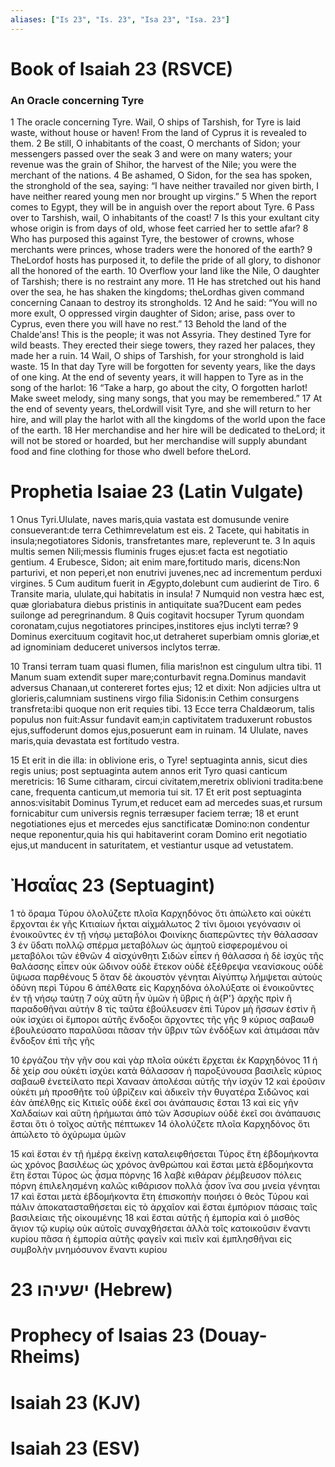 ```yaml
---
aliases: ["Is 23", "Is. 23", "Isa 23", "Isa. 23"]
---
```



# Book of Isaiah 23 (RSVCE)

### An Oracle concerning Tyre
1 The oracle concerning Tyre. Wail, O ships of Tarshish, for Tyre is laid waste, without house or haven! From the land of Cyprus it is revealed to them.
2 Be still, O inhabitants of the coast, O merchants of Sidon; your messengers passed over the seak
3 and were on many waters; your revenue was the grain of Shihor, the harvest of the Nile; you were the merchant of the nations.
4 Be ashamed, O Sidon, for the sea has spoken, the stronghold of the sea, saying: “I have neither travailed nor given birth, I have neither reared young men nor brought up virgins.”
5 When the report comes to Egypt, they will be in anguish over the report about Tyre.
6 Pass over to Tarshish, wail, O inhabitants of the coast!
7 Is this your exultant city whose origin is from days of old, whose feet carried her to settle afar?
8 Who has purposed this against Tyre, the bestower of crowns, whose merchants were princes, whose traders were the honored of the earth?
9 TheLordof hosts has purposed it, to defile the pride of all glory, to dishonor all the honored of the earth.
10 Overflow your land like the Nile, O daughter of Tarshish; there is no restraint any more.
11 He has stretched out his hand over the sea, he has shaken the kingdoms; theLordhas given command concerning Canaan to destroy its strongholds.
12 And he said: “You will no more exult, O oppressed virgin daughter of Sidon; arise, pass over to Cyprus, even there you will have no rest.”
13 Behold the land of the Chaldeʹans! This is the people; it was not Assyria. They destined Tyre for wild beasts. They erected their siege towers, they razed her palaces, they made her a ruin.
14 Wail, O ships of Tarshish, for your stronghold is laid waste.
15 In that day Tyre will be forgotten for seventy years, like the days of one king. At the end of seventy years, it will happen to Tyre as in the song of the harlot:
16 “Take a harp, go about the city, O forgotten harlot! Make sweet melody, sing many songs, that you may be remembered.”
17 At the end of seventy years, theLordwill visit Tyre, and she will return to her hire, and will play the harlot with all the kingdoms of the world upon the face of the earth.
18 Her merchandise and her hire will be dedicated to theLord; it will not be stored or hoarded, but her merchandise will supply abundant food and fine clothing for those who dwell before theLord.


# Prophetia Isaiae 23 (Latin Vulgate)

1 Onus Tyri.Ululate, naves maris,quia vastata est domusunde venire consueverant:de terra Cethimrevelatum est eis.
2 Tacete, qui habitatis in insula;negotiatores Sidonis, transfretantes mare, repleverunt te.
3 In aquis multis semen Nili;messis fluminis fruges ejus:et facta est negotiatio gentium.
4 Erubesce, Sidon; ait enim mare,fortitudo maris, dicens:Non parturivi, et non peperi,et non enutrivi juvenes,nec ad incrementum perduxi virgines.
5 Cum auditum fuerit in Ægypto,dolebunt cum audierint de Tiro.
6 Transite maria, ululate,qui habitatis in insula!
7 Numquid non vestra hæc est, quæ gloriabatura diebus pristinis in antiquitate sua?Ducent eam pedes suilonge ad peregrinandum.
8 Quis cogitavit hocsuper Tyrum quondam coronatam,cujus negotiatores principes,institores ejus inclyti terræ?
9 Dominus exercituum cogitavit hoc,ut detraheret superbiam omnis gloriæ,et ad ignominiam deduceret universos inclytos terræ.

10 Transi terram tuam quasi flumen, filia maris!non est cingulum ultra tibi.
11 Manum suam extendit super mare;conturbavit regna.Dominus mandavit adversus Chanaan,ut contereret fortes ejus;
12 et dixit: Non adjicies ultra ut glorieris,calumniam sustinens virgo filia Sidonis:in Cethim consurgens transfreta:ibi quoque non erit requies tibi.
13 Ecce terra Chaldæorum, talis populus non fuit:Assur fundavit eam;in captivitatem traduxerunt robustos ejus,suffoderunt domos ejus,posuerunt eam in ruinam.
14 Ululate, naves maris,quia devastata est fortitudo vestra.

15 Et erit in die illa: in oblivione eris, o Tyre! septuaginta annis, sicut dies regis unius; post septuaginta autem annos erit Tyro quasi canticum meretricis:
16 Sume citharam, circui civitatem,meretrix oblivioni tradita:bene cane, frequenta canticum,ut memoria tui sit.
17 Et erit post septuaginta annos:visitabit Dominus Tyrum,et reducet eam ad mercedes suas,et rursum fornicabitur cum universis regnis terræsuper faciem terræ;
18 et erunt negotiationes ejus et mercedes ejus sanctificatæ Domino:non condentur neque reponentur,quia his qui habitaverint coram Domino erit negotiatio ejus,ut manducent in saturitatem, et vestiantur usque ad vetustatem.


# Ἠσαΐας 23 (Septuagint)

1 τὸ ὅραμα Τύρου ὀλολύζετε πλοῖα Καρχηδόνος ὅτι ἀπώλετο καὶ οὐκέτι ἔρχονται ἐκ γῆς Κιτιαίων ἦκται αἰχμάλωτος
2 τίνι ὅμοιοι γεγόνασιν οἱ ἐνοικοῦντες ἐν τῇ νήσῳ μεταβόλοι Φοινίκης διαπερῶντες τὴν θάλασσαν
3 ἐν ὕδατι πολλῷ σπέρμα μεταβόλων ὡς ἀμητοῦ εἰσφερομένου οἱ μεταβόλοι τῶν ἐθνῶν
4 αἰσχύνθητι Σιδών εἶπεν ἡ θάλασσα ἡ δὲ ἰσχὺς τῆς θαλάσσης εἶπεν οὐκ ὤδινον οὐδὲ ἔτεκον οὐδὲ ἐξέθρεψα νεανίσκους οὐδὲ ὕψωσα παρθένους
5 ὅταν δὲ ἀκουστὸν γένηται Αἰγύπτῳ λήμψεται αὐτοὺς ὀδύνη περὶ Τύρου
6 ἀπέλθατε εἰς Καρχηδόνα ὀλολύξατε οἱ ἐνοικοῦντες ἐν τῇ νήσῳ ταύτῃ
7 οὐχ αὕτη ἦν ὑμῶν ἡ ὕβρις ἡ ἀ{P'} ἀρχῆς πρὶν ἢ παραδοθῆναι αὐτήν
8 τίς ταῦτα ἐβούλευσεν ἐπὶ Τύρον μὴ ἥσσων ἐστὶν ἢ οὐκ ἰσχύει οἱ ἔμποροι αὐτῆς ἔνδοξοι ἄρχοντες τῆς γῆς
9 κύριος σαβαωθ ἐβουλεύσατο παραλῦσαι πᾶσαν τὴν ὕβριν τῶν ἐνδόξων καὶ ἀτιμάσαι πᾶν ἔνδοξον ἐπὶ τῆς γῆς

10 ἐργάζου τὴν γῆν σου καὶ γὰρ πλοῖα οὐκέτι ἔρχεται ἐκ Καρχηδόνος
11 ἡ δὲ χείρ σου οὐκέτι ἰσχύει κατὰ θάλασσαν ἡ παροξύνουσα βασιλεῖς κύριος σαβαωθ ἐνετείλατο περὶ Χανααν ἀπολέσαι αὐτῆς τὴν ἰσχύν
12 καὶ ἐροῦσιν οὐκέτι μὴ προσθῆτε τοῦ ὑβρίζειν καὶ ἀδικεῖν τὴν θυγατέρα Σιδῶνος καὶ ἐὰν ἀπέλθῃς εἰς Κιτιεῖς οὐδὲ ἐκεῖ σοι ἀνάπαυσις ἔσται
13 καὶ εἰς γῆν Χαλδαίων καὶ αὕτη ἠρήμωται ἀπὸ τῶν Ἀσσυρίων οὐδὲ ἐκεῖ σοι ἀνάπαυσις ἔσται ὅτι ὁ τοῖχος αὐτῆς πέπτωκεν
14 ὀλολύζετε πλοῖα Καρχηδόνος ὅτι ἀπώλετο τὸ ὀχύρωμα ὑμῶν

15 καὶ ἔσται ἐν τῇ ἡμέρᾳ ἐκείνῃ καταλειφθήσεται Τύρος ἔτη ἑβδομήκοντα ὡς χρόνος βασιλέως ὡς χρόνος ἀνθρώπου καὶ ἔσται μετὰ ἑβδομήκοντα ἔτη ἔσται Τύρος ὡς ᾆσμα πόρνης
16 λαβὲ κιθάραν ῥέμβευσον πόλεις πόρνη ἐπιλελησμένη καλῶς κιθάρισον πολλὰ ᾆσον ἵνα σου μνεία γένηται
17 καὶ ἔσται μετὰ ἑβδομήκοντα ἔτη ἐπισκοπὴν ποιήσει ὁ θεὸς Τύρου καὶ πάλιν ἀποκατασταθήσεται εἰς τὸ ἀρχαῖον καὶ ἔσται ἐμπόριον πάσαις ταῖς βασιλείαις τῆς οἰκουμένης
18 καὶ ἔσται αὐτῆς ἡ ἐμπορία καὶ ὁ μισθὸς ἅγιον τῷ κυρίῳ οὐκ αὐτοῖς συναχθήσεται ἀλλὰ τοῖς κατοικοῦσιν ἔναντι κυρίου πᾶσα ἡ ἐμπορία αὐτῆς φαγεῖν καὶ πιεῖν καὶ ἐμπλησθῆναι εἰς συμβολὴν μνημόσυνον ἔναντι κυρίου


# 23 ישעיהו (Hebrew)


# Prophecy of Isaias 23 (Douay-Rheims)


# Isaiah 23 (KJV)


# Isaiah 23 (ESV)


